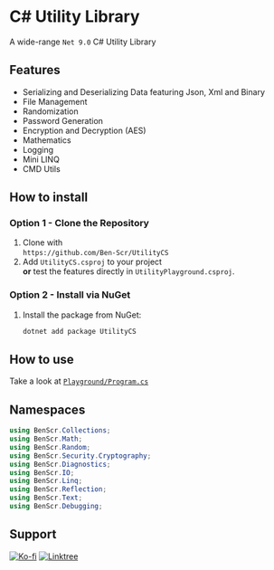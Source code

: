 # C# Utility Library
A wide-range `Net 9.0` C# Utility Library

## Features
- Serializing and Deserializing Data featuring Json, Xml and Binary
- File Management
- Randomization
- Password Generation
- Encryption and Decryption (AES)
- Mathematics
- Logging
- Mini LINQ
- CMD Utils

## How to install

### Option 1 - Clone the Repository
1. Clone with  
   `https://github.com/Ben-Scr/UtilityCS`
2. Add `UtilityCS.csproj` to your project  
   **or** test the features directly in `UtilityPlayground.csproj`.

### Option 2 - Install via NuGet
1. Install the package from NuGet:
   ```bash
   dotnet add package UtilityCS

## How to use
Take a look at [`Playground/Program.cs`](Playground/Program.cs)

## Namespaces
```csharp
using BenScr.Collections;
using BenScr.Math;
using BenScr.Random;
using BenScr.Security.Cryptography;
using BenScr.Diagnostics;
using BenScr.IO;
using BenScr.Linq;
using BenScr.Reflection;
using BenScr.Text;
using BenScr.Debugging;
```

## Support
[![Ko-fi](https://ko-fi.com/img/githubbutton_sm.svg)](https://ko-fi.com/benscr)
[![Linktree](https://img.shields.io/badge/Linktree-00C853?style=for-the-badge&logo=linktree&logoColor=white)](https://linktr.ee/benscr)

